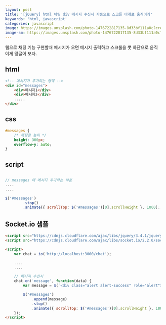 ```yaml
---
layout: post
title: '[jQuery] html 채팅 div 메시지 수신시 자동으로 스크롤 아래로 움직이기'
keywords: 'html, javascript'
categories: javascript
image: https://images.unsplash.com/photo-1476722817135-8d33bf111a0c?crop=entropy&cs=tinysrgb&fit=crop&fm=jpg&h=1200&ixid=eyJhcHBfaWQiOjF9&ixlib=rb-1.2.1&q=80&w=2000
image-sm: https://images.unsplash.com/photo-1476722817135-8d33bf111a0c?crop=entropy&cs=tinysrgb&fit=crop&fm=jpg&h=1200&ixid=eyJhcHBfaWQiOjF9&ixlib=rb-1.2.1&q=80&w=2000
---
```


웹으로 채팅 기능 구현할때 메시지가 오면 메시지 출력하고 스크롤을 뽓 하단으로 움직이게 맹글어 보자.

## html

```html
<!-- 메시지가 추가되는 영역 -->
<div id="messages">
    <div>메시지1</div>
    <div>메시지2</div>
    .....
</div>
```

<ins class="adsbygoogle"
     style="display:block; text-align:center;"
     data-ad-layout="in-article"
     data-ad-format="fluid"
     data-ad-client="ca-pub-7073298118440059"
     data-ad-slot="8400970402"></ins>

<script>
     (adsbygoogle = window.adsbygoogle || []).push({});
</script>

## css

```css
#messages {
    /* 채팅창 높이 */
    height: 300px;
    overflow-y: auto;
}
```

## script

```js

// messages 에 메시지 추가하는 부분
....
....

$('#messages')
        .stop()
        .animate({ scrollTop: $('#messages')[0].scrollHeight }, 1000);

```

## Socket.io 샘플

```html
<script src="https://cdnjs.cloudflare.com/ajax/libs/jquery/3.4.1/jquery.min.js"></script>
<script src="https://cdnjs.cloudflare.com/ajax/libs/socket.io/2.2.0/socket.io.js"></script>

<script>
    var chat = io('http://localhost:3000/chat');

    ....
    ....

    // 메시지 수신시
    chat.on('message', function(data) {
        var message = $(`<div class="alert alert-success" role="alert">${data.name} : ${data.msg}</div>`);

        $('#messages')
            .append(message)
            .stop()
            .animate({ scrollTop: $('#messages')[0].scrollHeight }, 1000);
    });
</script>
```

